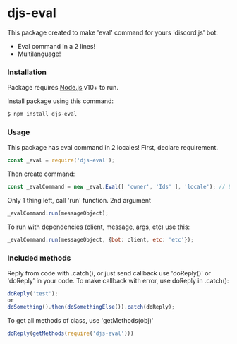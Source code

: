 # djs-eval

This package created to make 'eval' command for yours 'discord.js' bot.

  - Eval command in a 2 lines!
  - Multilanguage!

### Installation

Package requires [Node.js](https://nodejs.org/) v10+ to run.

Install package using this command:
```sh
$ npm install djs-eval
```
### Usage
This package has eval command in 2 locales!
First, declare requirement.

```js
const _eval = require('djs-eval');
```
Then create command:
```js
const _evalCommand = new _eval.Eval([ 'owner', 'Ids' ], 'locale'); // Locales: ru/en
```
Only 1 thing left, call 'run' function. 2nd argument
```js
_evalCommand.run(messageObject);
```

To run with dependencies (client, message, args, etc) use this:
```js
_evalCommand.run(messageObject, {bot: client, etc: 'etc'});
```

### Included methods
Reply from code with .catch(), or just send callback
use 'doReply()' or 'doReply' in your code.
To make callback with error, use doReply in .catch():
```js
doReply('test');
or
doSomething().then(doSomethingElse()).catch(doReply);
```
To get all methods of class, use 'getMethods(obj)'
```js
doReply(getMethods(require('djs-eval')))
```